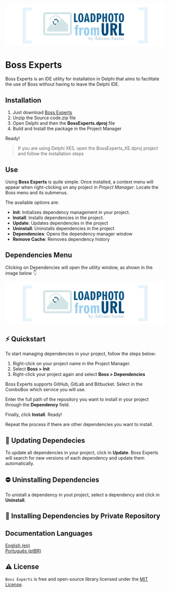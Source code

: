 <p align="center">
  <a href="https://github.com/adrianosantostreina/boss-experts/blob/README/Source/Images/boss_experts_icon.png">
    <img alt="BossExperts" src="https://github.com/adrianosantostreina/LoadPhotoFromURL/blob/main/image/logo.png">
  </a>  
</p>

# Boss Experts
Boss Experts is an IDE utility for installation in Delphi that aims to facilitate the use of Boss without having to leave the Delphi IDE.

## Installation
1. Just download [Boss Experts](https://github.com/gabrielbaltazar/boss-experts/releases)
2. Unzip the Source code.zip file
3. Open Delphi and then the <b>BossExperts.dproj</b> file
4. Build and Install the package in the Project Manager

Ready!

> If you are using Delphi XE5, open the BossExperts_XE.dproj project and follow the installation steps

## Use
Using <b>Boss Experts</b> is quite simple. Once installed, a context menu will appear when right-clicking on any project in <i>Project Manager</i>. Locate the Boss menu and its submenus.

The available options are:

<ul>
   <li><b>Init</b>: Initializes dependency management in your project. </li>
   <li><b>Install</b>: Installs dependencies in the project. </li>
   <li><b>Update</b>: Updates dependencies in the project</li>
   <li><b>Uninstall</b>: Uninstalls dependencies in the project</li>
   <li><b>Dependencies</b>: Opens the dependency manager window</li>
   <li><b>Remove Cache</b>: Removes dependency history</li>
</ul>

## Dependencies Menu
Clicking on Dependencies will open the utility window, as shown in the image below 👇

<p align="center">
  <a href="https://github.com/adrianosantostreina/LoadPhotoFromURL/blob/main/image/logo.png">
    <img alt="BossExperts" src="https://github.com/adrianosantostreina/LoadPhotoFromURL/blob/main/image/logo.png">
  </a>  
</p>

## ⚡️ Quickstart
To start managing dependencies in your project, follow the steps below:

1. Right-click on your project name in the Project Manager.
2. Select <b>Boss > Init</b>
3. Right-click your project again and select <b>Boss > Dependencies</b>

Boss Experts supports GitHub, GitLab and Bitbucket. Select in the ComboBox which service you will use. 

Enter the full path of the repository you want to install in your project through the <b>Dependency</b> field.

Finally, click <b>Install</b>. Ready!

Repeat the process if there are other dependencies you want to install.

## 🥇 Updating Dependecies

To update all dependencies in your project, click in <b>Update</b>. 
Boss Experts will search for new versions of each dependency and update them automatically.

## ⛔ Uninstalling Dependencies
To unistall a dependency in yout project, select a dependency and click in <b>Uninstall</b>.

## 🔐 Installing Dependencies by Private Repository



## Documentation Languages
[English (en)](https://github.com/adrianosantostreina/LoadPhotoFromURL/blob/main/README.md)<br>
[Português (ptBR)](https://github.com/adrianosantostreina/LoadPhotoFromURL/blob/main/README-ptBR.md)<br>

## ⚠️ License
`Boss Experts` is free and open-source library licensed under the [MIT License](https://github.com/adrianosantostreina/LoadPhotoFromURL/blob/main/LICENSE.md). 